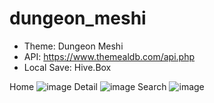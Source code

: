 # dungeon_meshi

- Theme: Dungeon Meshi
- API: https://www.themealdb.com/api.php
- Local Save: Hive.Box

Home
![image](https://github.com/Kaiwon9912/CookBook_App/assets/104026145/93df2a28-8ec7-445b-a9ac-cce286423aaa)
Detail
![image](https://github.com/Kaiwon9912/CookBook_App/assets/104026145/666e6257-fcfb-4e26-9789-f1badc2878b0)
Search
![image](https://github.com/Kaiwon9912/CookBook_App/assets/104026145/5b1b5519-336a-40bf-ba12-836dccef1d6c)
